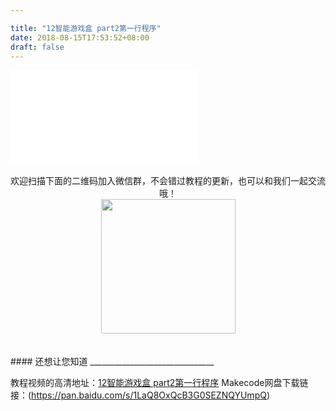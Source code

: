 ```yaml
---

title: "12智能游戏盒 part2第一行程序"
date: 2018-08-15T17:53:52+08:00
draft: false
---
```



<div class="video">
<iframe src="//player.bilibili.com/player.html?aid=34563681&cid=60550594&page=1" scrolling="no" border="0" frameborder="no" framespacing="0" allowfullscreen="true"> </iframe>
</div>

<Br/>


<center>欢迎扫描下面的二维码加入微信群，不会错过教程的更新，也可以和我们一起交流哦！</center >

<center><img src="../../img/WechatIMG1189.jpeg" style="width: 215px; margin: unset;"/></center >
<Br/>
<Br/>
#### 还想让您知道
_______________________________

教程视频的高清地址：[12智能游戏盒 part2第一行程序](https://www.bilibili.com/video/av34563681/)
Makecode网盘下载链接：(https://pan.baidu.com/s/1LaQ8OxQcB3G0SEZNQYUmpQ)
